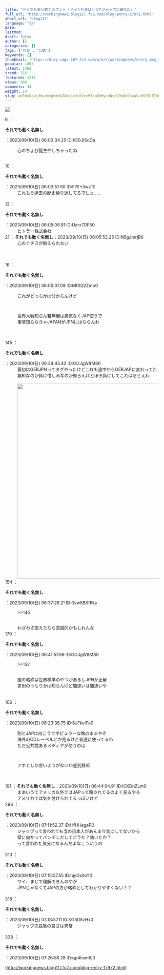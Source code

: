 ```yaml
---
title: "ドイツ代表公式アカウント「ドイツ代表は4-1でジャップに破れた」"
full_url: "http://workingnews.blog117.fc2.com/blog-entry-17972.html"
short_url: "blog117"
language: "ja"
date: 
lastmod: 
draft: false
author: []
categories: []
tags: ['代表', '公式']
keywords: []
thumbnail: "https://blog-imgs-167.fc2.com/w/o/r/workingnews/entry_img_17972.jpg"
popular: 1495
latest: 1402
trend: 516
featured: 1317
views: 806
comments: 34
weight: 14
slug: aHR0cDovL3dvcmtpbmduZXdzLmJsb2cxMTcuZmMyLmNvbS9ibG9nLWVudHJ5LTE3OTcyLmh0bWw=
---
```


![](https://blog-imgs-167.fc2.com/w/o/r/workingnews/entry_img_17972.jpg)

<dl class='thread'><dt>6 ：<p><b>それでも動く名無し</b></p>：2023/09/10(日) 06:03:34.25 ID:hE0J/SoDa <br></dt><dd><p>心のちょび髭生やしちゃったね</p> <br><dd> </dd></dd><dt>10 ：<p><b>それでも動く名無し</b></p>：2023/09/10(日) 06:03:57.90 ID:F7E+3wz10 <br></dt><dd>これもう過去の歴史繰り返してるでしょ…… <br><dd><br> </dd></dd><dt>13 ：<p><b>それでも動く名無し</b></p>：2023/09/10(日) 06:05:06.91 ID:Uarx7DF50 <br></dt><dd>ヒトラー株式会社 <br><dd> </dd></dd><dt>21 ：<b>それでも動く名無し</b>：2023/09/10(日) 06:05:53.25 ID:N5gJmrjB0 <br></dt><dd>心のナチスが抑えられない <br><dd> <dd><br><br> <br></dd></dd></dd><dt>16 ：<p><b>それでも動く名無し</b></p>：2023/09/10(日) 06:05:37.09 ID:MfXQ2Zmo0 <br></dt><dd><p>これがどっちかは分からんけど</p> <br><dd><p>世界大戦知らん若年層は悪気なくJAP使うで <br>事情知らなきゃJAPANがJPNにはならんわ</p> <br><dd><br> </dd></dd></dd><dt>145 ：<p><b>それでも動く名無し</b></p>：2023/09/10(日) 06:34:45.42 ID:GOJgW8M80 <br></dt><dd>最初はGERJPNってタグやったけどこれも途中からGERJAPに変わってた <br>無知なのか負け惜しみなのか知らんけどぼろ負けしてこれはだせえわ <br><dd><br><a href='https://blog-imgs-167.fc2.com/w/o/r/workingnews/hQd79LR.jpg' target='_blank'><img border='0' alt='' src='https://blog-imgs-167.fc2.com/w/o/r/workingnews/hQd79LRs.jpg' width='468' height='640'></a> <br><dd> <dd> </dd></dd></dd></dd><dt>154 ：<p><b>それでも動く名無し</b></p>：2023/09/10(日) 06:37:26.21 ID:0vw8BXRNa <br></dt><dd><p>>>145</p> <br>わざわざ変えたなら意図的かもしれんな <dd> <dd> </dd></dd></dd><dt>179 ：<p><b>それでも動く名無し</b></p>：2023/09/10(日) 06:41:57.89 ID:GOJgW8M80 <br></dt><dd><p>>>152</p> <br>国の略称は世界標準のやつがあるしJPNが正解 <br>差別のつもりかは知らんけど間違いは間違いや <br><dd><br><br> </dd></dd><dt>106 ：<p><b>それでも動く名無し</b></p>：2023/09/10(日) 06:23:36.75 ID:6JFkvIFx0 <br></dt><dd><p>割とJAPは向こうでポピュラーな略のままやぞ <br>海外のCDレーベルとか見るけど普通に使ってるわ <br>ただ公共性あるメディアが使うのは</p> <br><dd><p>アホとしか言いようがないわ差別野郎</p> <br><dd><br> </dd></dd></dd><dt>191 ：<b>それでも動く名無し</b>：2023/09/10(日) 06:44:04.91 ID:lCKDnZLm0 <br></dt><dd>まあいうてアメリカ以外ではJAPって略されてるのよく見るやろ <br>アメリカでは気を付けられてるっぽいけど <br> </dd><dt>296 ：<p><b>それでも動く名無し</b></p>：2023/09/10(日) 07:11:52.37 ID:HfHHegaP0 <br></dt><dd>ジャップって言われても当の日本人があんまり気にしてないから <br>壁に向かってパンチしだしてどうだ？効いたか？ <br>って言われた気分になるんだよなこういうの <br><dd><br> </dd></dd><dt>313 ：<p><b>それでも動く名無し</b></p>：2023/09/10(日) 07:15:57.55 ID:njyGx0oY0 <br></dt><dd>ワイ、まじで理解できんのやが <br>JPNじゃなくてJAPの方が略称としてわかりやすくない？？ <br><dd><br> </dd></dd><dt>318 ：<p><b>それでも動く名無し</b></p>：2023/09/10(日) 07:18:57.11 ID:KG5D8zHx0 <br></dt><dd>ジャップの語感の良さは異常 <br><dd><br> </dd></dd><dt>338 ：<p><b>それでも動く名無し</b></p>：2023/09/10(日) 07:26:56.28 ID:qp4bsm6j0 <br></dt></dl> 

(http://workingnews.blog117.fc2.com/blog-entry-17972.html)
